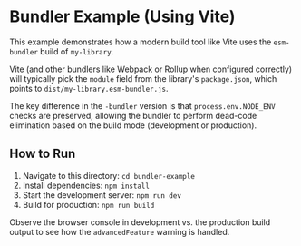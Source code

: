 # Bundler Example (Using Vite)

This example demonstrates how a modern build tool like Vite uses the `esm-bundler` build of `my-library`.

Vite (and other bundlers like Webpack or Rollup when configured correctly) will typically pick the `module` field from the library's `package.json`, which points to `dist/my-library.esm-bundler.js`.

The key difference in the `-bundler` version is that `process.env.NODE_ENV` checks are preserved, allowing the bundler to perform dead-code elimination based on the build mode (development or production).

## How to Run

1.  Navigate to this directory: `cd bundler-example`
2.  Install dependencies: `npm install`
3.  Start the development server: `npm run dev`
4.  Build for production: `npm run build`

Observe the browser console in development vs. the production build output to see how the `advancedFeature` warning is handled.
